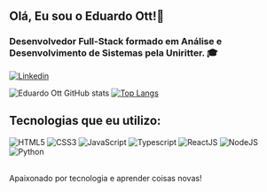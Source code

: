 ## Olá, Eu sou o Eduardo Ott!👻
### Desenvolvedor Full-Stack formado em Análise e Desenvolvimento de Sistemas pela Uniritter. 🎓

[![Linkedin](https://img.shields.io/badge/LinkedIn-0077B5?style=for-the-badge&logo=linkedin&logoColor=white)](https://www.linkedin.com/in/eduardo-ott/)

![Eduardo Ott GitHub stats](https://github-readme-stats.vercel.app/api?username=Eduardo-Ott&show_icons=true&theme=tokyonight)
[![Top Langs](https://github-readme-stats.vercel.app/api/top-langs/?username=Eduardo-Ott&layout=compact&layout=compact&theme=tokyonight)](https://github.com/Eduardo-Ott/github-readme-stats)


## Tecnologias que eu utilizo:

<div>
    <img src="https://img.shields.io/badge/HTML5-E34F26?style=for-the-badge&logo=html5&logoColor=white" alt="HTML5">
    <img src="https://img.shields.io/badge/CSS3-1572B6?style=for-the-badge&logo=css3&logoColor=white" alt="CSS3">
    <img src="https://img.shields.io/badge/JavaScript-323330?style=for-the-badge&logo=javascript&logoColor=F7DF1E" alt="JavaScript">
    <img src="https://img.shields.io/badge/TypeScript-007ACC?style=for-the-badge&logo=typescript&logoColor=white" alt="Typescript">
    <img src="https://img.shields.io/badge/React-20232A?style=for-the-badge&logo=react&logoColor=61DAFB" alt="ReactJS">
    <img src="https://img.shields.io/badge/Node.js-43853D?style=for-the-badge&logo=node.js&logoColor=white" alt="NodeJS">
    <img src="https://img.shields.io/badge/Python-14354C?style=for-the-badge&logo=python&logoColor=white" alt="Python">
</div> <br/>

Apaixonado por tecnologia e aprender coisas novas!
